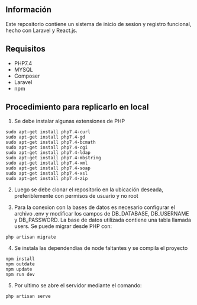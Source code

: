 ## Información
Este repositorio contiene un sistema de inicio de sesion y registro funcional, hecho con Laravel y React.js.


## Requisitos
- PHP7.4
- MYSQL
- Composer
- Laravel
- npm

## Procedimiento para replicarlo en local
1. Se debe instalar algunas extensiones de PHP

```
sudo apt-get install php7.4-curl
sudo apt-get install php7.4-gd
sudo apt-get install php7.4-bcmath
sudo apt-get install php7.4-cgi
sudo apt-get install php7.4-ldap
sudo apt-get install php7.4-mbstring
sudo apt-get install php7.4-xml
sudo apt-get install php7.4-soap
sudo apt-get install php7.4-xsl
sudo apt-get install php7.4-zip
```
2. Luego se debe clonar el repositorio en la ubicación deseada, preferiblemente con permisos de usuario y no root

3. Para la conexion con la bases de datos es necesario configurar el archivo .env y modificar los campos de DB_DATABASE, DB_USERNAME y DB_PASSWORD. La base de datos utilizada contiene una tabla llamada users. Se puede migrar desde PHP con:

```
php artisan migrate
```

4. Se instala las dependendias de node faltantes y se compila el proyecto

```
npm install
npm outdate
npm update
npm run dev
```

5. Por ultimo se abre el servidor mediante el comando:

```
php artisan serve
```
